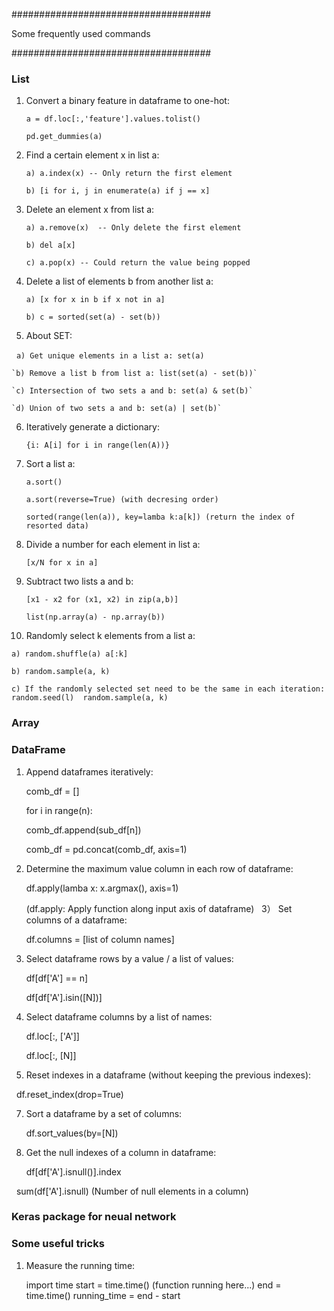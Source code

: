 ####################################

Some frequently used commands

####################################

### List
1) Convert a binary feature in dataframe to one-hot:
   
   `a = df.loc[:,'feature'].values.tolist()`
   
   `pd.get_dummies(a)`

2) Find a certain element x in list a:

   `a) a.index(x) -- Only return the first element`
    
   `b) [i for i, j in enumerate(a) if j == x]`
   
3) Delete an element x from list a:

   `a) a.remove(x)  -- Only delete the first element`
   
   `b) del a[x]`
   
   `c) a.pop(x) -- Could return the value being popped`
   
4) Delete a list of elements b from another list a:

    `a) [x for x in b if x not in a]`
   
    `b) c = sorted(set(a) - set(b))`

5) About SET:
   
    `a) Get unique elements in a list a: set(a)`
   
    `b) Remove a list b from list a: list(set(a) - set(b))`
   
    `c) Intersection of two sets a and b: set(a) & set(b)`
   
    `d) Union of two sets a and b: set(a) | set(b)`
   
6) Iteratively generate a dictionary:

   `{i: A[i] for i in range(len(A))}`
   
7) Sort a list a:

    `a.sort()`
   
    `a.sort(reverse=True) (with decresing order)`
    
    `sorted(range(len(a)), key=lamba k:a[k]) (return the index of resorted data)`
   
8) Divide a number for each element in list a:

   `[x/N for x in a]`
   
9) Subtract two lists a and b:

   `[x1 - x2 for (x1, x2) in zip(a,b)]`
   
   `list(np.array(a) - np.array(b))`
   
10) Randomly select k elements from a list a:

   `a) random.shuffle(a) a[:k]`
      
   `b) random.sample(a, k)`
   
   `c) If the randomly selected set need to be the same in each iteration: random.seed(l)  random.sample(a, k)`
   
### Array



### DataFrame

1) Append dataframes iteratively: 

   comb_df = []
   
   for i in range(n):
   
      comb_df.append(sub_df[n])
      
   comb_df = pd.concat(comb_df, axis=1)

2) Determine the maximum value column in each row of dataframe:

   df.apply(lamba x: x.argmax(), axis=1)
   
   (df.apply: Apply function along input axis of dataframe)
   
3） Set columns of a dataframe:

   df.columns = [list of column names]
   
4) Select dataframe rows by a value / a list of values:

   df[df['A'] == n]
   
   df[df['A'].isin([N])]

5) Select dataframe columns by a list of names:
   
   df.loc[:, ['A']]
   
   df.loc[:, [N]]
   
6) Reset indexes in a dataframe (without keeping the previous indexes):
   
   df.reset_index(drop=True)
   
7) Sort a dataframe by a set of columns:

   df.sort_values(by=[N])
   
8) Get the null indexes of a column in dataframe:

   df[df['A'].isnull()].index
   
   sum(df['A'].isnull) (Number of null elements in a column)
   
### Keras package for neual network


### Some useful tricks

1) Measure the running time:

   import time
   start = time.time()
   (function running here...)
   end = time.time()
   running_time = end - start
